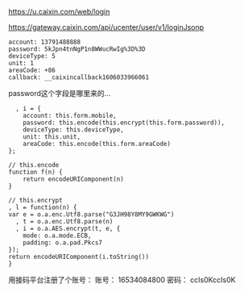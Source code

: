 



https://u.caixin.com/web/login





https://gateway.caixin.com/api/ucenter/user/v1/loginJsonp
```text
account: 13791488888
password: 5kJpn4tnNgP1n8WWucRwIg%3D%3D
deviceType: 5
unit: 1
areaCode: +86
callback: __caixincallback1606033966061
```

password这个字段是哪里来的...


```text
  , i = {
    account: this.form.mobile,
    password: this.encode(this.encrypt(this.form.password)),
    deviceType: this.deviceType,
    unit: this.unit,
    areaCode: this.encode(this.form.areaCode)
};

// this.encode
function f(n) {
    return encodeURIComponent(n)
}

// this.encrypt
, l = function(n) {
var e = o.a.enc.Utf8.parse("G3JH98Y8MY9GWKWG")
  , t = o.a.enc.Utf8.parse(n)
  , i = o.a.AES.encrypt(t, e, {
    mode: o.a.mode.ECB,
    padding: o.a.pad.Pkcs7
});
return encodeURIComponent(i.toString())
}
```

用接码平台注册了个账号：
账号： 16534084800
密码： ccIs0KccIs0K








